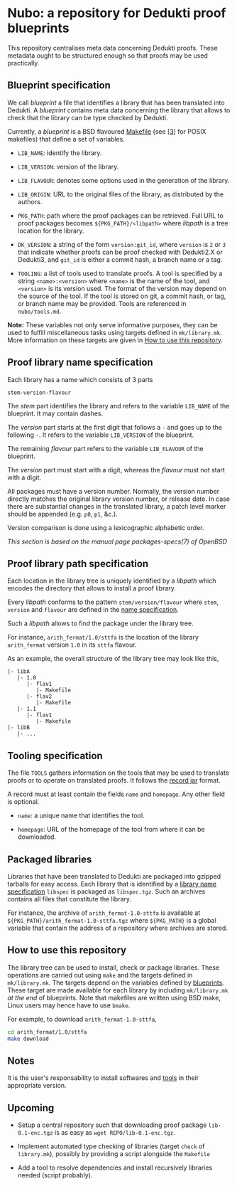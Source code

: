 Nubo: a repository for Dedukti proof blueprints
===============================================

This repository centralises meta data concerning Dedukti proofs. These metadata
ought to be structured enough so that proofs may be used practically.

Blueprint specification
-----------------------

We call *blueprint* a file that identifies a library that has been translated
into Dedukti. A *blueprint* contains meta data concerning the library that
allows to check that the library can be type checked by Dedukti.

Currently, a *blueprint* is a BSD flavoured [Makefile][2] (see [[3]] for POSIX
makefiles) that define a set of variables.

- `LIB_NAME`: identify the library.

- `LIB_VERSION`: version of the library.

- `LIB_FLAVOUR`: denotes some options used in the generation of the library.

- `LIB_ORIGIN`: URL to the original files of the library, as distributed by the
  authors.

- `PKG_PATH`: path where the proof packages can be retrieved. Full URL to proof
  packages becomes `${PKG_PATH}/<libpath>` where _libpath_ is a tree location
  for the library.

- `DK_VERSION`: a string of the form `version:git_id`, where `version` is `2`
  or `3` that indicate whether proofs can be proof checked with Dedukti2.X or
  Dedukti3, and `git_id` is either a commit hash, a branch name or a tag.

- `TOOLING`: a list of tools used to translate proofs. A tool is specified by
  a string `<name>:<version>` where `<name>` is the name of the tool, and
  `<version>` is its version used. The format of the version may depend on the
  source of the tool. If the tool is stored on git, a commit hash, or tag, or
  branch name may be provided. Tools are referenced in `nubo/tools.md`.
  
**Note:**
These variables not only serve informative purposes, they can be used to fulfill
miscellaneous tasks using targets defined in `mk/library.mk`. More information
on these targets are given in
[How to use this repository](#how-to-use-this-repository).
  
Proof library name specification
--------------------------------

Each library has a name which consists of 3 parts

```
stem-version-flavour
```

The _stem_ part identifies the library and refers to the variable `LIB_NAME` of
the blueprint. It may contain dashes.

The _version_ part starts at the first digit that follows a `-` and goes up to
the following `-`. It refers to the variable `LIB_VERSION` of the blueprint.

The remaining _flavour_ part refers to the variable `LIB_FLAVOUR` of the
blueprint.

The _version_ part must start with a digit, whereas the _flavour_ must not
start with a digit.

All packages must have a version number. Normally, the version number directly
matches the original library version number, or release date. In case there are
substantial changes in the translated library, a patch level marker should be
appended (e.g. `p0`, `p1`, &c.).

Version comparison is done using a lexicographic alphabetic order.

_This section is based on the manual page packages-specs(7) of OpenBSD_

Proof library path specification
--------------------------------

Each location in the library tree is uniquely identified by a *libpath*
which encodes the directory that allows to install a proof library.

Every *libpath* conforms to the pattern `stem/version/flavour` where
`stem`, `version` and `flavour` are defined in the
[name specification](#proof-library-name-specification).

Such a *libpath* allows to find the package under the library tree.

For instance, `arith_fermat/1.0/sttfa` is the location of the library
`arith_fermat` version `1.0` in its `sttfa` flavour.

As an example, the overall structure of the library tree may look like this,
```
|- libA
   |- 1.0
      |- flav1
         |- Makefile
      |- flav2
         |- Makefile
   |- 1.1
      |- flav1
         |- Makefile
|- libB
   |- ...
```

Tooling specification
---------------------

The file `TOOLS` gathers information on the tools that may be used to translate
proofs or to operate on translated proofs. It follows the [record jar][1] 
format.

A record must at least contain the fields `name` and `homepage`. Any other field
is optional.

- `name`: a unique name that identifies the tool.

- `homepage`: URL of the homepage of the tool from where it can be downloaded.

Packaged libraries
------------------

Libraries that have been translated to Dedukti are packaged into gzipped
tarballs for easy access. Each library that is identified by a
[library name specification](#proof-library-name-specification) `libspec` is
packaged as `libspec.tgz`. Such an archives contains all files that constitute
the library.

For instance, the archive of `arith_fermat-1.0-sttfa` is available at
`${PKG_PATH}/arith_fermat-1.0-sttfa.tgz` where `${PKG_PATH}` is a global
variable that contain the address of a repository where archives are stored.

How to use this repository
--------------------------

The library tree can be used to install, check or package libraries. These
operations are carried out using `make` and the targets defined in
`mk/library.mk`. The targets depend on the variables defined by
[blueprints](#bluprints-specification). These target are made available for
each library by including `mk/library.mk` _at the end_ of blueprints. Note
that makefiles are written using BSD make, Linux users may hence have to use
`bmake`.

For example, to download `arith_fermat-1.0-sttfa`,

``` sh
cd arith_fermat/1.0/sttfa
make download
```

Notes
-----

It is the user's responsability to install softwares and
[tools](#tooling-specification) in their appropriate version.

Upcoming
--------

- Setup a central repository such that downloading proof package
  `lib-0.1-enc.tgz` is as easy as `wget REPO/lib-0.1-enc.tgz`.
  
- Implement automated type checking of libraries (target `check` of
  `library.mk`), possibly by providing a script alongside the `Makefile`
  
- Add a tool to resolve dependencies and install recursively libraries needed
  (script probably).

[1]: https://tools.ietf.org/html/draft-phillips-record-jar-01
[2]: https://man.openbsd.org/make.1
[3]: https://pubs.opengroup.org/onlinepubs/009695299/utilities/make.html
